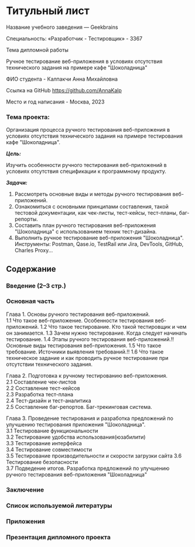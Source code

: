 # Титульный лист


 Название учебного заведения — Geekbrains

 Специальность: «Разработчик - Тестировщик» - 3367

 Тема дипломной работы

 Ручное тестирование веб-приложения в условиях отсутствия технического задания на примере кафе "Шоколадница"

 ФИО студента - Калпакчи Анна Михайловна

 Ссылка на GitHub
 https://github.com/AnnaKalp

 Место и год написания - Москва, 2023
### Тема проекта: 
Организация процесса ручного тестирования веб-приложения в условиях отсутствия технического задания на примере тестирования кафе "Шоколадница".

***Цель:***

Изучить особенности ручного тестирования веб-приложений в условиях отсутствия спецификации к программному продукту.

***Задачи:***

1.	Рассмотреть основные виды и методы ручного тестирования веб-приложений.
2.	Ознакомиться с основными принципами составления, такой тестовой документации, как чек-листы, тест-кейсы, тест-планы, баг-репорты.
3.	Составить план ручного тестирования веб-приложения "Шоколадница" с использованием техник тест-дизайна.
4.	Выполнить ручное тестирование веб-приложения "Шоколадница".
Инструменты: Postman, Qase.io, TestRail или Jira, DevTools, GitHub, Charles Proxy...
## Содержание
### Введение (2–3 стр.)
### Основная часть
Глава 1. Основы ручного тестирования веб-приложений.   
1.1 Что такое веб-приложение. Особенности тестирования веб-приложений.
1.2 Что такое тестирование. Кто такой тестировщик и чем он занимается.
1.3 Зачем нужно тестирование. Когда следует начинать тестирование.
1.4 Этапы ручного тестирования веб-приложений.!! Основные виды тестирования веб-приложения.
1.5 Что такое требование. Источники выявления требований.!!
1.6 Что такое техническое задание и как проводить ручное тестирование при отсутствии технического задания. 

Глава 2. Подготовка к ручному тестированию веб-приложения.   
2.1 Составление чек-листов  
2.2 Составление тест-кейсов  
2.3 Разработка тест-плана  
2.4 Тест-дизайн и тест-аналитика  
2.5 Составление баг-репортов. Баг-трекинговая система.  

Глава 3. Проведение тестирования и разработка предложений по улучшению тестирования приложения "Шоколадница".  
3.1 Тестирование функциональности  
3.2 Тестирование удобства использования(юзабилити)  
3.3 Тестирование интерфейса  
3.4 Тестирование совместимости  
3.5 Тестирование производительности и скорости загрузки сайта 
3.6 Тестирование безопасности  
3.7 Подведение итогов. Разработка предложений по улучшению ручного тестирования веб-приложения "Шоколадница"  
### Заключение   
### Список используемой литературы  
### Приложения
### Презентация дипломного проекта


